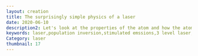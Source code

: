 ```yaml
---
layout: creation
title: The surprisingly simple physics of a laser
date: 2020-06-10
description2: Let's look at the properties of the atom and how the atom interacts with light. I’ll use this knowledge to simulate a working laser. We will learn how LASERs relies on Stimulated absorption, Spontaneous emission, and most importantly Stimulated Emission- This last type interacts with an excited atom, causing it ti relax/deexcite. It will send out a photon with the same phase, frequency, polarization and direction. We exploit this principle in a optical cavity, with the atom as a gain medium. It turns out the pump will cause stimulated emission for the wrong excited state and we need to use a 3 level atom in order to obtain population inversion. I'll also cover meta-stable state, phosphorescence, radiationless transitions and photoluminescence.
keywords: laser,population inversion,stimulated emssions,3 level laser,simulation,physics,lecture,Spontaneous emission,meta-stable state,phosphorescence,radiationless transitions,photoluminescence
Category: laser
thumbnail: 17
---
```

